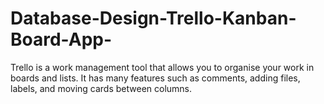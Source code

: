 # Database-Design-Trello-Kanban-Board-App-
Trello is a work management tool that allows you to organise your work in boards and lists. It has many features such as comments, adding files, labels, and moving cards between columns.
